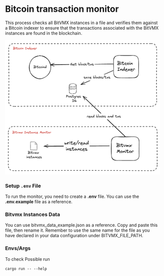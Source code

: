 # Bitcoin transaction monitor

This process checks all BitVMX instances in a file and verifies them against a Bitcoin indexer to ensure that the transactions associated with the BitVMX instances are found in the blockchain.

![Explanation](draw.png)

### Setup `.env` File

To run the monitor, you need to create a **.env** file. You can use the **.env.example** file as a reference.

### Bitvmx Instances Data

You can use bitvmx_data_example.json as a reference. Copy and paste this file, then rename it. Remember to use the same name for the file as you have declared in your data configuration under BITVMX_FILE_PATH.

### Envs/Args

To check Possible run

```
cargo run -- --help
```

